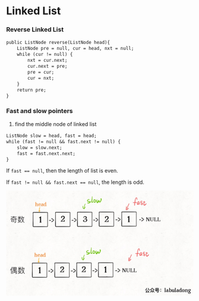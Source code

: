 # Linked List

### Reverse Linked List 

```text
public ListNode reverse(ListNode head){
    ListNode pre = null, cur = head, nxt = null;
    while (cur != null) {
        nxt = cur.next;
        cur.next = pre;
        pre = cur;
        cur = nxt;
    }
    return pre;
}
```

### Fast and slow pointers 

1. find the middle node of linked list

```text
ListNode slow = head, fast = head;
while (fast != null && fast.next != null) {
    slow = slow.next;
    fast = fast.next.next;
}
```

If `fast == null`, then the length of list is even.

If `fast != null && fast.next == null`, the length is odd. 

![](../.gitbook/assets/image.png)



